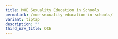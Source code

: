 ```yaml
---
title: MOE Sexuality Education in Schools
permalink: /moe-sexuality-education-in-schools/
variant: tiptap
description: ""
third_nav_title: CCE
---
```

